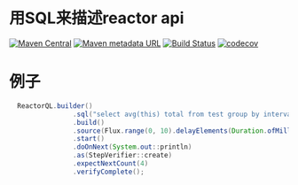 # 用SQL来描述reactor api

[![Maven Central](https://img.shields.io/maven-central/v/org.jetlinks/reactor-ql.svg)](http://search.maven.org/#search%7Cga%7C1%7Creactor-ql)
[![Maven metadata URL](https://img.shields.io/maven-metadata/v/https/oss.sonatype.org/content/repositories/snapshots/org/jetlinks/reactor-ql/maven-metadata.xml.svg)](https://oss.sonatype.org/content/repositories/snapshots/org/jetlinks/reactor-ql)
[![Build Status](https://travis-ci.com/jetlinks/reactor-ql.svg?branch=master)](https://travis-ci.com/jetlinks/reactor-ql)
[![codecov](https://codecov.io/gh/jetlinks/reactor-ql/branch/master/graph/badge.svg)](https://codecov.io/gh/jetlinks/reactor-ql)


# 例子

```java
  ReactorQL.builder()
                .sql("select avg(this) total from test group by interval('1s') having total > 2") //按每秒分组,并计算流中数据平均值,如果平均值大于2则下游收到数据.
                .build()
                .source(Flux.range(0, 10).delayElements(Duration.ofMillis(500)))
                .start()
                .doOnNext(System.out::println)
                .as(StepVerifier::create)
                .expectNextCount(4)
                .verifyComplete();
```